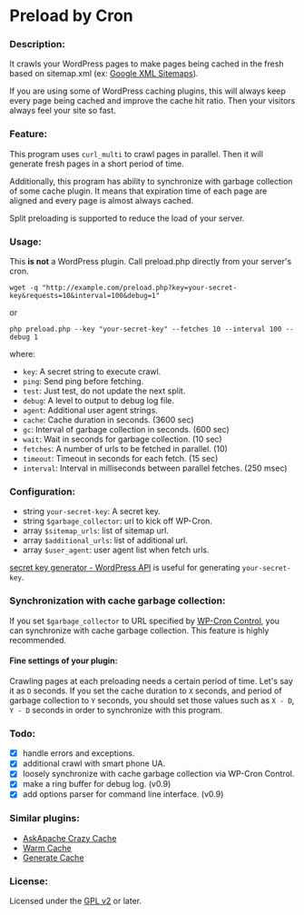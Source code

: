 Preload by Cron
===============

### Description:
It crawls your WordPress pages to make pages being cached in the fresh 
based on sitemap.xml (ex: [Google XML Sitemaps][GXS]).

If you are using some of WordPress caching plugins, this will always keep 
every page being cached and improve the cache hit ratio. Then your visitors 
always feel your site so fast.

### Feature:
This program uses `curl_multi` to crawl pages in parallel. Then it will 
generate fresh pages in a short period of time.

Additionally, this program has ability to synchronize with garbage collection 
of some cache plugin. It means that expiration time of each page are aligned 
and every page is almost always cached.

Split preloading is supported to reduce the load of your server.

### Usage:
This **is not** a WordPress plugin.
Call preload.php directly from your server's cron.

	wget -q "http://example.com/preload.php?key=your-secret-key&requests=10&interval=100&debug=1"

or

	php preload.php --key "your-secret-key" --fetches 10 --interval 100 --debug 1

where:

* `key`: A secret string to execute crawl.
* `ping`: Send ping before fetching.
* `test`: Just test, do not update the next split.
* `debug`: A level to output to debug log file.
* `agent`: Additional user agent strings.
* `cache`: Cache duration in seconds. (3600 sec)
* `gc`: Interval of garbage collection in seconds. (600 sec)
* `wait`: Wait in seconds for garbage collection. (10 sec)
* `fetches`: A number of urls to be fetched in parallel. (10)
* `timeout`: Timeout in seconds for each fetch. (15 sec)
* `interval`: Interval in milliseconds between parallel fetches. (250 msec)

### Configuration:
* string `your-secret-key`: A secret key.
* string `$garbage_collector`: url to kick off WP-Cron.
* array `$sitemap_urls`: list of sitemap url.
* array `$additional_urls`: list of additional url.
* array `$user_agent`: user agent list when fetch urls.

[secret key generator - WordPress API][SKG] is useful for generating `your-secret-key`.

### Synchronization with cache garbage collection:
If you set `$garbage_collector` to URL specified by [WP-Cron Control][WCC], 
you can synchronize with cache garbage collection. 
This feature is highly recommended.

#### Fine settings of your plugin:
Crawling pages at each preloading needs a certain period of time.
Let's say it as `D` seconds. If you set the cache duration to `X` seconds, 
and period of garbage collection to `Y` seconds, you should set those values 
such as `X - D`, `Y - D` seconds in order to synchronize with this program.

### Todo:
- [x] handle errors and exceptions.
- [x] additional crawl with smart phone UA.
- [x] loosely synchronize with cache garbage collection via WP-Cron Control.
- [x] make a ring buffer for debug log. (v0.9)
- [x] add options parser for command line interface. (v0.9)

### Similar plugins:
- [AskApache Crazy Cache][ACC]
- [Warm Cache][WMC]
- [Generate Cache][GEN]

### License:
Licensed under the [GPL v2][GPL] or later.

[GXS]: http://wordpress.org/extend/plugins/google-sitemap-generator/
[SKG]: https://api.wordpress.org/secret-key/1.1/
[WCC]: http://wordpress.org/extend/plugins/wp-cron-control/
[ACC]: http://wordpress.org/extend/plugins/askapache-crazy-cache/
[WMC]: http://wordpress.org/extend/plugins/warm-cache/
[GEN]: http://wordpress.org/extend/plugins/generate-cache/
[GPL]: http://www.gnu.org/licenses/gpl-2.0.html
